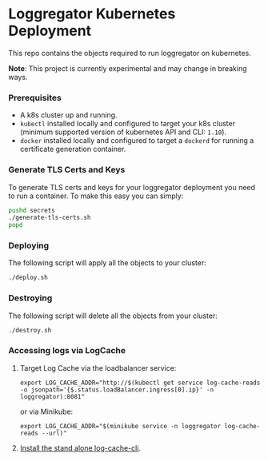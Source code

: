 
# Loggregator Kubernetes Deployment

This repo contains the objects required to run loggregator on kubernetes.

**Note**: This project is currently experimental and may change in breaking
ways.

### Prerequisites

- A k8s cluster up and running.
- `kubectl` installed locally and configured to target your k8s cluster
  (minimum supported version of kubernetes API and CLI: `1.10`).
- `docker` installed locally and configured to target a `dockerd` for running a
  certificate generation container.

### Generate TLS Certs and Keys

To generate TLS certs and keys for your loggregator deployment you need to run
a container. To make this easy you can simply:

```bash
pushd secrets
./generate-tls-certs.sh
popd
```

### Deploying

The following script will apply all the objects to your cluster:

```bash
./deploy.sh
```

### Destroying

The following script will delete all the objects from your cluster:

```bash
./destroy.sh
```

### Accessing logs via LogCache

1. Target Log Cache via the loadbalancer service:
   ```
   export LOG_CACHE_ADDR="http://$(kubectl get service log-cache-reads -o jsonpath='{$.status.loadBalancer.ingress[0].ip}' -n loggregator):8081"
   ```
   
   or via Minikube:
   ```
   export LOG_CACHE_ADDR="$(minikube service -n loggregator log-cache-reads --url)"
   ```
1. [Install the stand alone log-cache-cli][log-cache-cli].

[log-cache-cli]: https://github.com/cloudfoundry/log-cache-cli#stand-alone-cli

